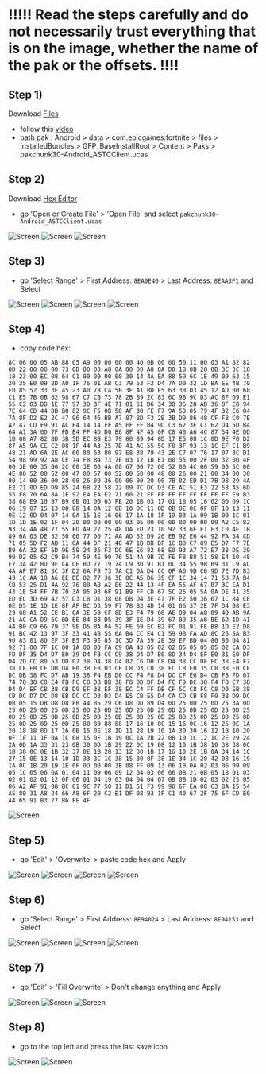 # !!!!! Read the steps carefully and do not necessarily trust everything that is on the image, whether the name of the pak or the offsets. !!!!
## Step 1)
Download [Files](https://play.google.com/store/apps/details?id=com.marc.files) 
- follow this [video](https://youtu.be/8N6MFhZ8XlY?si=ULY7uNq79dFiOSix)
- path pak : Android > data > com.epicgames.fortnite > files > InstalledBundles > GFP_BaseInstallRoot > Content > Paks > pakchunk30-Android_ASTCClient.ucas

## Step 2)
Download [Hex Editor](https://play.google.com/store/apps/details?id=tk.yunus.hexeditor)
- go 'Open or Create File' > 'Open File' and select ```pakchunk30-Android_ASTCClient.ucas```

![Screen](../../Assets/OrangeCopy/OrangeCopy1.jpg)
![Screen](../../Assets/OrangeCopy/OrangeCopy2.jpg)
![Screen](../../Assets/OrangeCopy/OrangeCopy3.jpg)

## Step 3)
- go 'Select Range' > First Address: ```8EA9E40``` > Last Address: ```8EAA3F1``` and Select

![Screen](../../Assets/OrangeCopy/OrangeCopy4.jpg)
![Screen](../../Assets/OrangeCopy/OrangeCopy5.jpg)
![Screen](../../Assets/OrangeCopy/OrangeCopy6.jpg)
![Screen](../../Assets/OrangeCopy/OrangeCopy7.jpg)

## Step 4)
- copy code hex: 

```
8C 06 00 05 AB 88 05 A9 00 00 00 00 40 0B 00 00 50 11 00 03 A1 82 82 0D 22 00 00 80 73 0D 00 00 A8 0A 00 00 A8 0A D0 18 0B 28 0B 3C 3C 18 18 23 00 EC 08 64 C1 00 00 00 00 30 14 4A EA 88 59 6C 1E 49 09 63 15 20 35 E0 09 2D A0 1F 76 01 AB C3 79 53 F2 D4 7A D0 32 1D BA EE 4B 70 F0 85 52 33 3E 45 23 A0 7B C4 5B 3E A1 B0 E5 63 3B 03 45 12 AD B0 68 C1 E5 7B 0B 62 98 67 C7 CB 73 78 2B B9 2C 83 6C 9B 9C D3 AC 8F 09 E1 55 C2 03 DD 1E 77 97 38 3F 4E 71 01 51 D6 34 38 36 28 AB 36 8F E8 94 7E 64 CD 44 DB B0 82 9C F5 0B 58 AF 30 FE F7 9A 5D 05 79 4F 32 C6 04 7A 8F D2 E2 2C 47 96 64 46 BB A7 87 8D F3 2B 3B D9 86 48 CF F8 C0 7E A2 47 CD F9 91 AC F4 14 14 FF A5 EF FF B4 9D C3 62 3E C1 62 D4 5D B4 64 A1 3A 0D 7F FD E4 FF 4D D0 B6 8F 4F 45 0F C8 40 A6 4C 87 54 4E DD 1B 08 A7 82 8D 3B 5D EC 88 E3 79 80 89 94 8D 17 E5 08 1C 0D 9E F0 D2 87 A5 9A CE C2 08 1F 44 A3 25 7D 41 AC 55 5C F8 3F 93 13 1C EF C1 B9 48 21 AD 6A 2E AC 60 80 63 80 97 E8 38 79 43 2E C7 07 76 17 07 8C D1 54 98 99 92 A8 CE 74 F8 B4 73 7E 03 12 1B E1 00 55 00 2F 00 32 00 4F 00 3E 00 35 00 2C 00 3E 00 4A 00 67 00 72 00 52 00 4C 00 59 00 5C 00 4E 00 52 00 52 00 47 00 57 00 52 00 50 00 48 00 26 00 21 00 34 00 30 00 14 00 36 00 28 00 26 00 36 00 06 00 20 00 7B 02 ED D1 7B 98 29 4A E2 71 0D ED D9 85 24 6B 22 58 22 09 7C DC D3 CE AC 51 E3 22 58 A5 6D 55 F8 70 6A 8A 1E 92 E4 EA E2 71 60 21 FF FF FF FF FF FF FF FF E9 B3 38 68 E9 10 B7 B9 0B 01 00 03 FB 20 1B 03 17 01 18 05 16 02 00 09 1C 06 19 07 15 13 08 08 14 0A 12 0B 10 0C 11 0D 0B 0E 0C 0F 0F 10 13 11 0E 12 0D 04 07 14 0A 15 1E 16 06 17 1A 18 1F 19 03 1A 09 1B 00 1C 01 1D 1D 1E 02 1F 04 20 00 00 00 00 03 05 00 00 00 00 00 00 00 A2 C5 82 93 34 4A 4B 77 55 FD A9 27 25 48 DA FD 23 10 92 33 6E E1 E3 C0 4E 1B 89 6A 03 DE 52 50 00 77 00 71 AA AD 52 D9 26 EB 92 E6 44 92 FA 34 CD 71 05 5D F2 AB 11 8A 44 DF 21 40 47 1B DB DF 1C B8 C7 09 E5 D7 F7 7E B9 6A 32 EF 5D 9E 58 24 36 F3 DC 6E E6 82 68 E0 93 A7 72 E7 38 DE 39 99 D2 05 62 C9 B4 74 59 4E 90 76 51 4A 9B 7D FE F8 B8 51 58 E4 10 48 F7 3A 42 BD 9F CA DE BD 77 19 74 C9 30 91 B1 0C 34 55 9B B9 31 C9 AC 4A AF E7 81 3C 3F D2 6A F9 73 7A C1 0A D4 CC 0F A0 9D C6 9D 7E 7D 83 43 1C AA 18 A6 EE DE 82 77 36 3E 0C A5 D6 35 CF 1C 34 14 71 58 7A B4 CB 53 25 D1 4A 92 76 88 AB A2 E6 22 44 13 4F EA 55 AF 67 B7 3C EA D1 43 1E 54 FF 7B 70 3A 95 93 6F 91 B9 FF CD 67 5C 26 05 5A 0A DE 41 35 ED EC 3D 69 42 57 D3 C8 D1 38 08 DB D4 3E 47 7F E2 50 36 67 1C 84 CE 0E D5 1E 1D 1E 8F AF BC D3 59 F7 78 83 4D 14 01 06 37 2E 7F D4 08 E3 29 68 A1 52 CE B1 CA 3E 59 CF 8D E3 F4 79 68 AE D9 04 A8 09 40 AB 9A 21 AC CA D9 6C BD EE 84 B8 D5 39 3F 1E D4 39 67 89 35 A6 BE 6D 1D 41 A4 B0 C9 66 79 37 9E D5 BA 0A 52 FE 69 EC B2 FC 01 91 FE B8 1D E2 D8 91 BC 42 13 97 3F 33 41 4B 55 6A B4 CC E4 C1 59 9B FA AD 8C 26 5A B3 90 83 81 80 EF 3F B5 F3 9E 85 1C 3D 7A 39 2E 39 EF BD 04 80 80 04 81 92 71 00 7F 1C 00 1A 00 00 FA C9 0A 43 05 02 02 05 05 05 05 02 CA D3 FD DF 35 D4 D7 E0 39 D4 FB CC C9 38 D4 D7 B0 0D 34 D4 EF E0 31 E0 DF D4 2D CC 80 53 DD 07 38 D4 38 D4 02 C6 D0 C8 D4 38 CC DF EC 38 E4 F7 38 CE EB CF DB D4 E0 38 F8 D3 CF C8 D3 CD 38 FC CB E0 35 C8 38 E0 CF DC DB 38 FC D7 AB 19 38 F4 EB D0 CC F4 F8 D4 DC CF E0 D4 CB F8 FD 07 74 78 38 C8 E4 FB FC C8 DB DB 38 F8 DD DF D4 FC F9 DC 38 F4 F8 C7 38 D4 D4 EF CB 38 CB D9 EF 38 EF 38 EC C4 FF DB CF 5C C8 FC C8 D0 EB 38 CB DC D7 DC D8 EB DC CC D3 D3 D4 E5 CB E5 D4 CA CD CB F8 F9 38 D9 DC DB D5 15 DB D8 D8 FB 44 B5 29 C6 D8 DD 89 D4 0D 25 0D 25 0D 25 3A 0D 25 0D 25 0D 25 0D 25 0D 25 0D 25 0D 25 0D 25 0D 25 0D 25 0D 25 0D 25 0D 25 0D 25 0D 25 0D 25 0D 25 0D 25 0D 25 0D 25 0D 25 0D 25 0D 25 0D 25 0D 25 0D 25 0D 25 80 80 88 08 17 16 10 0C 15 16 0C 16 12 25 0E 1A 20 18 18 0D 17 16 0B 15 0E 18 1D 11 28 19 10 1A 30 30 16 12 1B 10 20 0F 1F 11 1F 0A 1C 08 15 0F 1B 19 0C 1A 2B 22 0B 10 1C 12 1C 2E 29 24 2A 0D 1A 33 31 23 0B 30 0D 1B 29 22 0C 19 08 12 10 1B 38 10 38 38 0C 1B 38 0C 0E 1B 32 37 0E 1B 28 13 12 30 1B 17 16 10 2E 1B 0A 34 14 1C 27 15 0E 13 14 10 1D 33 3C 1C 38 15 30 0F 38 1E 34 1C 20 42 08 16 19 1A 0C 1B 20 19 1E 0F 0D 00 00 3B 08 FF 09 13 06 1B 0A 02 03 06 09 09 05 1C 05 06 0A 01 04 11 09 06 09 12 04 03 06 06 0B 21 0B 05 18 01 03 02 01 02 01 12 0F 06 01 04 19 03 04 04 04 07 0B 0B 1D 02 03 02 25 05 06 A2 AF 91 88 BC 01 9C 77 50 11 D1 51 F3 99 90 6F EA 08 C3 8A 15 54 A5 80 31 A8 24 66 A8 6F 20 C2 E1 DF 08 B3 1F C1 40 67 2F 75 6F CD E0 A4 65 91 B3 77 B6 FE 4F
```

![Screen](../../Assets/OrangeCopy/OrangeCopy9.jpg)

## Step 5)
- go 'Edit' > 'Overwrite' > paste code hex and Apply

![Screen](../../Assets/OrangeCopy/OrangeCopy5e.jpg)
![Screen](../../Assets/OrangeCopy/OrangeCopy8.jpg)
![Screen](../../Assets/OrangeCopy/OrangeCopy10.jpg)
![Screen](../../Assets/OrangeCopy/OrangeCopy11.jpg)

## Step 6)
- go 'Select Range' > First Address: ```8E94024``` > Last Address: ```8E94153``` and Select

![Screen](../../Assets/OrangeCopy/OrangeCopy4.jpg)
![Screen](../../Assets/OrangeCopy/OrangeCopy12.jpg)
![Screen](../../Assets/OrangeCopy/OrangeCopy13.jpg)
![Screen](../../Assets/OrangeCopy/OrangeCopy14.jpg)

## Step 7)
- go 'Edit' > 'Fill Overwrite' > Don't change anything and Apply

![Screen](../../Assets/OrangeCopy/OrangeCopy15.jpg)
![Screen](../../Assets/OrangeCopy/OrangeCopy16.jpg)
![Screen](../../Assets/OrangeCopy/OrangeCopy17.jpg)

## Step 8)
- go to the top left and press the last save icon

![Screen](../../Assets/OrangeCopy/OrangeCopy18.jpg)
![Screen](../../Assets/OrangeCopy/OrangeCopy19.jpg)